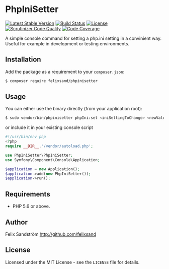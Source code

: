 # PhpIniSetter

[![Latest Stable Version](https://poser.pugx.org/felixsand/phpinisetter/v/stable)](https://packagist.org/packages/felixsand/phpinisetter)
[![Build Status](https://travis-ci.org/felixsand/phpinisetter.svg?branch=master)](https://travis-ci.org/felixsand/phpinisetter)
[![License](https://poser.pugx.org/felixsand/phpinisetter/license)](https://packagist.org/packages/felixsand/phpinisetter)
[![Scrutinizer Code Quality](https://scrutinizer-ci.com/g/felixsand/phpinisetter/badges/quality-score.png?b=master)](https://scrutinizer-ci.com/g/felixsand/phpinisetter/?branch=master)
[![Code Coverage](https://scrutinizer-ci.com/g/felixsand/phpinisetter/badges/coverage.png?b=master)](https://scrutinizer-ci.com/g/felixsand/phpinisetter/?branch=master)

A simple console command for setting a php.ini setting in a convinient way.
Useful for example in development or testing environments.

## Installation
Add the package as a requirement to your `composer.json`:
```bash
$ composer require felixsand/phpinisetter
```

## Usage
You can either use the binary directly (from your application root):
```bash
$ sudo vendor/bin/phpinisetter phpIni:set <iniSettingToChange> <newValue>
```

or include it in your existing console script
```php
#!/usr/bin/env php
<?php
require __DIR__.'/vendor/autoload.php';

use PhpIniSetter\PhpIniSetter;
use Symfony\Component\Console\Application;

$application = new Application();
$application->add(new PhpIniSetter());
$application->run();
```

## Requirements
- PHP 5.6 or above.

## Author
Felix Sandström <http://github.com/felixsand>

## License
Licensed under the MIT License - see the `LICENSE` file for details.
